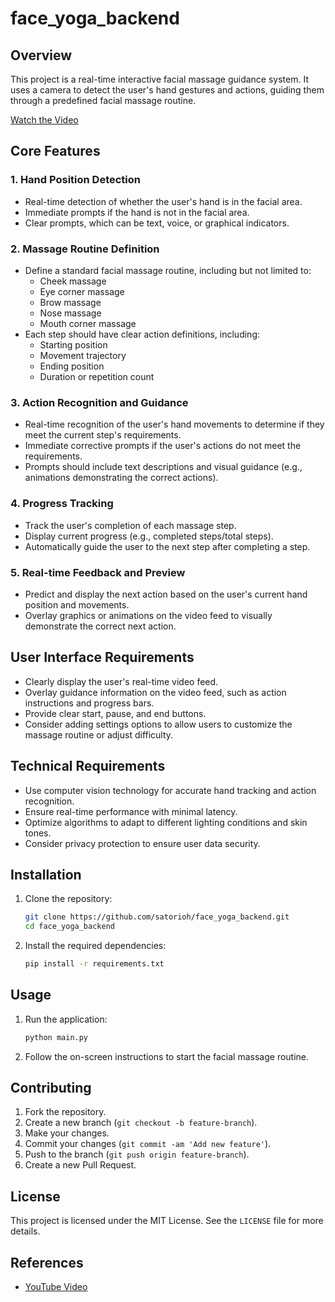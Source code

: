 # face_yoga_backend

## Overview
This project is a real-time interactive facial massage guidance system. It uses a camera to detect the user's hand gestures and actions, guiding them through a predefined facial massage routine.

[Watch the Video](https://www.bilibili.com/video/BV1XRs7e4E31/)

## Core Features

### 1. Hand Position Detection
- Real-time detection of whether the user's hand is in the facial area.
- Immediate prompts if the hand is not in the facial area.
- Clear prompts, which can be text, voice, or graphical indicators.

### 2. Massage Routine Definition
- Define a standard facial massage routine, including but not limited to:
  - Cheek massage
  - Eye corner massage
  - Brow massage
  - Nose massage
  - Mouth corner massage
- Each step should have clear action definitions, including:
  - Starting position
  - Movement trajectory
  - Ending position
  - Duration or repetition count

### 3. Action Recognition and Guidance
- Real-time recognition of the user's hand movements to determine if they meet the current step's requirements.
- Immediate corrective prompts if the user's actions do not meet the requirements.
- Prompts should include text descriptions and visual guidance (e.g., animations demonstrating the correct actions).

### 4. Progress Tracking
- Track the user's completion of each massage step.
- Display current progress (e.g., completed steps/total steps).
- Automatically guide the user to the next step after completing a step.

### 5. Real-time Feedback and Preview
- Predict and display the next action based on the user's current hand position and movements.
- Overlay graphics or animations on the video feed to visually demonstrate the correct next action.

## User Interface Requirements
- Clearly display the user's real-time video feed.
- Overlay guidance information on the video feed, such as action instructions and progress bars.
- Provide clear start, pause, and end buttons.
- Consider adding settings options to allow users to customize the massage routine or adjust difficulty.

## Technical Requirements
- Use computer vision technology for accurate hand tracking and action recognition.
- Ensure real-time performance with minimal latency.
- Optimize algorithms to adapt to different lighting conditions and skin tones.
- Consider privacy protection to ensure user data security.

## Installation
1. Clone the repository:
   ```bash
   git clone https://github.com/satorioh/face_yoga_backend.git
   cd face_yoga_backend
   ```

2. Install the required dependencies:
   ```bash
   pip install -r requirements.txt
   ```

## Usage
1. Run the application:
   ```bash
   python main.py
   ```

2. Follow the on-screen instructions to start the facial massage routine.

## Contributing
1. Fork the repository.
2. Create a new branch (`git checkout -b feature-branch`).
3. Make your changes.
4. Commit your changes (`git commit -am 'Add new feature'`).
5. Push to the branch (`git push origin feature-branch`).
6. Create a new Pull Request.

## License
This project is licensed under the MIT License. See the `LICENSE` file for more details.

## References
- [YouTube Video](https://www.youtube.com/watch?v=TD-_PVdRBmM)
